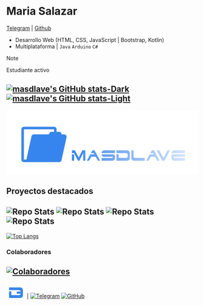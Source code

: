 # Maria Salazar
[Telegram](https://t.me/masdlave) | [Github](https://github.com/masdlave)

- Desarrollo Web (HTML, CSS, JavaScript | Bootstrap, Kotlin)
- Multiplataforma | ```Java``` ```Arduino``` ```C#```

> [!NOTE]  
> Estudiante activo


[![masdlave's GitHub stats-Dark](https://github-readme-stats.vercel.app/api?username=masdlave\&show_icons=true\&theme=dark#gh-dark-mode-only)](https://github.com/masdlave/github-readme-stats#responsive-card-theme#gh-dark-mode-only)
[![masdlave's GitHub stats-Light](https://github-readme-stats.vercel.app/api?username=masdlave\&show_icons=true\&theme=default#gh-light-mode-only)](https://github.com/masdlave/github-readme-stats#responsive-card-theme#gh-light-mode-only)
---
![Projects](masdlave-projects.jpg)

## Proyectos destacados
![Repo Stats](https://github-readme-stats.vercel.app/api/pin/?username=masdlave&repo=masdlave&theme=light)
![Repo Stats](https://github-readme-stats.vercel.app/api/pin/?username=masdlave&repo=masdlave&theme=light)
![Repo Stats](https://github-readme-stats.vercel.app/api/pin/?username=masdlave&repo=masdlave&theme=light)
![Repo Stats](https://github-readme-stats.vercel.app/api/pin/?username=masdlave&repo=masdlave&theme=light)
---
[![Top Langs](https://github-readme-stats.vercel.app/api/top-langs/?username=masdlave&layout=donut-vertical)](https://github.com/masdlave/github-readme-stats)
### Colaboradores
[![Colaboradores](https://contrib.rocks/image?repo=masdlave/masdlave)](https://github.com/masdlave/masdlave/graphs/contributors)
---
<img src="masdlave-logo.jpg" alt="Logo" width="50">  |  [![Telegram](https://img.shields.io/badge/Telegram-2CA5E0?style=for-the-badge&logo=telegram&logoColor=white)](https://t.me/masdlave)  [![GitHub](https://img.shields.io/badge/GitHub-181717?style=for-the-badge&logo=github&logoColor=white)](https://github.com/masdlave)

